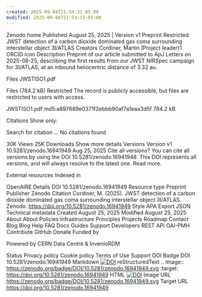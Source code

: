 ```yaml
---
created: 2025-09-04T21:54:31-05:00
modified: 2025-09-04T21:54:31-05:00
---
```


Zenodo home
Published August 25, 2025 | Version v1
Preprint  Restricted
JWST detection of a carbon dioxide dominated gas coma surrounding interstellar object 3I/ATLAS
Creators
Cordiner, Martin (Project leader)1
ORCID icon
Description
Preprint of our article submitted to ApJ Letters on 2025-08-25, describing the first results from our JWST NIRSpec campaign for 3I/ATLAS, at an inbound heliocentric distance of 3.32 au.

Files
JWSTISO1.pdf

Files (784.2 kB)
 Restricted
The record is publicly accessible, but files are restricted to users with access.

JWSTISO1.pdf
md5:a897689e0371f2ebbb90af7a1eaa3d5f 
784.2 kB
 
Citations
Show only:





Search for citation ...
No citations found

30K
 Views
25K
 Downloads
 Show more details
Versions
Version v1
10.5281/zenodo.16941949
Aug 25, 2025
Cite all versions? You can cite all versions by using the DOI 10.5281/zenodo.16941948. This DOI represents all versions, and will always resolve to the latest one. Read more.

External resources
Indexed in

OpenAIRE
Details
DOI
10.5281/zenodo.16941949
Resource type
Preprint
Publisher
Zenodo
Citation
Cordiner, M. (2025). JWST detection of a carbon dioxide dominated gas coma surrounding interstellar object 3I/ATLAS. Zenodo. https://doi.org/10.5281/zenodo.16941949
Style
APA
Export
JSON
Technical metadata
Created August 25, 2025
Modified August 25, 2025
About
About
Policies
Infrastructure
Principles
Projects
Roadmap
Contact
Blog
Blog
Help
FAQ
Docs
Guides
Support
Developers
REST API
OAI-PMH
Contribute
 GitHub
 Donate
Funded by
  
Powered by CERN Data Centre & InvenioRDM

Status Privacy policy Cookie policy Terms of Use Support
DOI Badge
DOI
10.5281/zenodo.16941949
Markdown
[![DOI](https://zenodo.org/badge/DOI/10.5281/zenodo.16941949.svg)](https://doi.org/10.5281/zenodo.16941949)
reStructuredText
.. image:: https://zenodo.org/badge/DOI/10.5281/zenodo.16941949.svg
  :target: https://doi.org/10.5281/zenodo.16941949
HTML
<a href="https://doi.org/10.5281/zenodo.16941949"><img src="https://zenodo.org/badge/DOI/10.5281/zenodo.16941949.svg" alt="DOI"></a>
Image URL
https://zenodo.org/badge/DOI/10.5281/zenodo.16941949.svg
Target URL
https://doi.org/10.5281/zenodo.16941949
